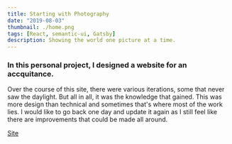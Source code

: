 ```yaml
---
title: Starting with Photography
date: "2019-08-03"
thumbnail: ./home.png
tags: [React, semantic-ui, Gatsby]
description: Showing the world one picture at a time.
---
```


<div>
  <h3>
    In this personal project, I designed a website for an accquitance. 
  </h3>
  <p>
    Over the course of this site, there were various iterations, some that never saw the daylight. But all in all, it was the knowledge that gained. This was more design than technical and sometimes that's where most of the work lies. I would like to go back one day and update it again as I still feel like there are improvements that could be made all around.
  </p>
  <p>
    <a href='https://distracted-lamport-9d0060.netlify.app/'>
      Site
    </a>
  </p>
</div>
